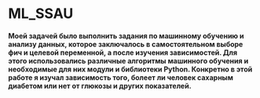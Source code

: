 # ML_SSAU
#### Моей задачей было выполнить задания по машинному обучению и анализу данных, которое заключалось в самостоятельном выборе фич и целевой переменной, а после изучения зависимостей. Для этого использовались различные алгоритмы машинного обучения и необходимые для них модули и библиотеки Python. Конкретно в этой работе я изучал зависимость того, болеет ли человек сахарным диабетом или нет от глюкозы и других показателей. 